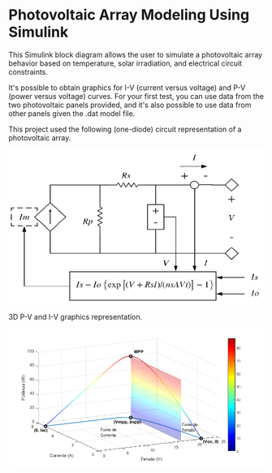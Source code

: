 # Photovoltaic Array Modeling Using Simulink

This Simulink block diagram allows the user to simulate a photovoltaic array behavior based on temperature, solar irradiation, and electrical circuit constraints.

It's possible to obtain graphics for I-V (current versus voltage) and P-V (power versus voltage) curves. For your first test, you can use data from the two photovoltaic panels provided, and it's also possible to use data from other panels given the .dat model file. 

This project used the following (one-diode) circuit representation of a photovoltaic array. 

![](images/pv_model_circuit.png)

3D P-V and I-V graphics representation. 

![](images/curves_pv_iv_3D.png)
